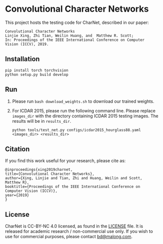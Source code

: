 # Convolutional Character Networks

This project hosts the testing code for CharNet, described in our paper:

    Convolutional Character Networks
    Linjie Xing, Zhi Tian, Weilin Huang, and  Matthew R. Scott;
    In: Proceedings of the IEEE International Conference on Computer Vision (ICCV), 2019.

   
## Installation

```
pip install torch torchvision
python setup.py build develop
```


## Run
1. Please run `bash download_weights.sh` to download our trained weights. 
2. For ICDAR 2015, please run the following command line. Please replace `images_dir` with the directory containing ICDAR 2015 testing images. The results will be in `results_dir`.

    ```
    python tools/test_net.py configs/icdar2015_hourglass88.yaml <images_dir> <results_dir>
    ```


## Citation

If you find this work useful for your research, please cite as:

    @inproceedings{xing2019charnet,
    title={Convolutional Character Networks},
    author={Xing, Linjie and Tian, Zhi and Huang, Weilin and Scott, Matthew R},
    booktitle={Proceedings of the IEEE International Conference on Computer Vision (ICCV)},
    year={2019}
    }


## License

CharNet is CC-BY-NC 4.0 licensed, as found in the [LICENSE](LICENSE) file. It is released for academic research / non-commercial use only. If you wish to use for commercial purposes, please contact bd@malong.com.
